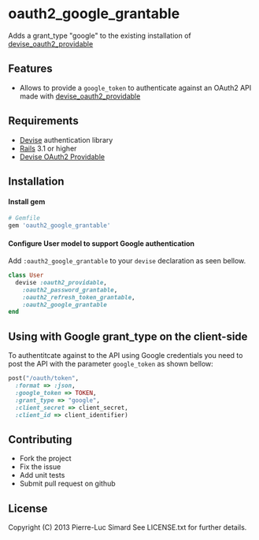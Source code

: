 # oauth2_google_grantable

Adds a grant_type "google" to the existing installation of
[devise_oauth2_providable](https://github.com/socialcast/devise_oauth2_providable)

## Features

* Allows to provide a `google_token` to authenticate
  against an OAuth2 API made with [devise_oauth2_providable](https://github.com/socialcast/devise_oauth2_providable)


## Requirements

* [Devise](https://github.com/plataformatec/devise) authentication library
* [Rails](http://rubyonrails.org/) 3.1 or higher
* [Devise OAuth2 Providable](https://github.com/socialcast/devise_oauth2_providable)

## Installation

#### Install gem
```ruby
# Gemfile
gem 'oauth2_google_grantable'
```

#### Configure User model to support Google authentication

Add `:oauth2_google_grantable` to your `devise` declaration as seen bellow.

```ruby
class User
  devise :oauth2_providable,
    :oauth2_password_grantable,
    :oauth2_refresh_token_grantable,
    :oauth2_google_grantable
end
```


## Using with Google grant_type on the client-side

To authentitcate against to the API using Google credentials you need to post
the API with the parameter `google_token` as shown bellow:

```ruby
post("/oauth/token",
  :format => :json,
  :google_token => TOKEN,
  :grant_type => "google",
  :client_secret => client_secret,
  :client_id => client_identifier)
```


## Contributing

* Fork the project
* Fix the issue
* Add unit tests
* Submit pull request on github



## License

Copyright (C) 2013 Pierre-Luc Simard
See LICENSE.txt for further details.

